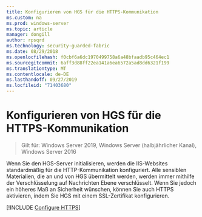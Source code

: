 ```yaml
---
title: Konfigurieren von HGS für die HTTPS-Kommunikation
ms.custom: na
ms.prod: windows-server
ms.topic: article
manager: dongill
author: rpsqrd
ms.technology: security-guarded-fabric
ms.date: 08/29/2018
ms.openlocfilehash: f0cbf6a6dc1970499758a6a48bfaadb95c464ec1
ms.sourcegitcommit: 6aff3d88ff22ea141a6ea6572a5ad8dd6321f199
ms.translationtype: MT
ms.contentlocale: de-DE
ms.lasthandoff: 09/27/2019
ms.locfileid: "71403680"
---
```

# <a name="configure-hgs-for-https-communications"></a>Konfigurieren von HGS für die HTTPS-Kommunikation

>Gilt für: Windows Server 2019, Windows Server (halbjährlicher Kanal), Windows Server 2016

Wenn Sie den HGS-Server initialisieren, werden die IIS-Websites standardmäßig für die HTTP-Kommunikation konfiguriert.
Alle sensiblen Materialien, die an und von HGS übermittelt werden, werden immer mithilfe der Verschlüsselung auf Nachrichten Ebene verschlüsselt. Wenn Sie jedoch ein höheres Maß an Sicherheit wünschen, können Sie auch HTTPS aktivieren, indem Sie HGS mit einem SSL-Zertifikat konfigurieren.

[!INCLUDE [Configure HTTPS](../../../includes/configure-hgs-for-https.md)] 

